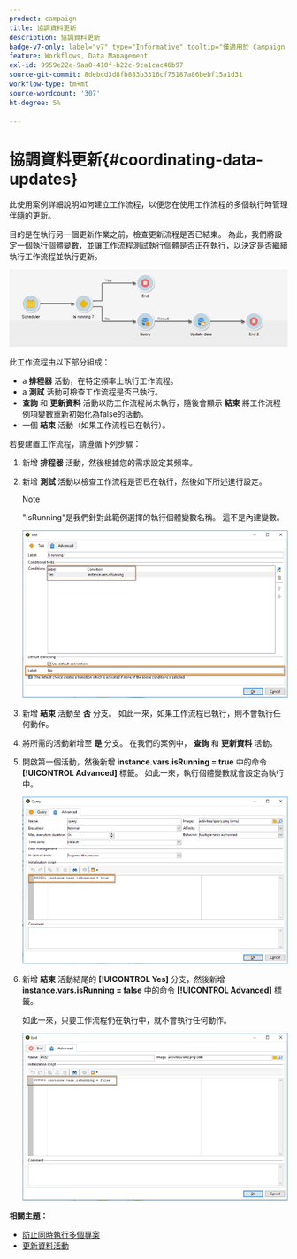 ```yaml
---
product: campaign
title: 協調資料更新
description: 協調資料更新
badge-v7-only: label="v7" type="Informative" tooltip="僅適用於 Campaign Classic v7"
feature: Workflows, Data Management
exl-id: 9959e22e-9aa0-410f-b22c-9ca1cac46b97
source-git-commit: 8debcd3d8fb883b3316cf75187a86bebf15a1d31
workflow-type: tm+mt
source-wordcount: '307'
ht-degree: 5%

---
```


# 協調資料更新{#coordinating-data-updates}



此使用案例詳細說明如何建立工作流程，以便您在使用工作流程的多個執行時管理伴隨的更新。

目的是在執行另一個更新作業之前，檢查更新流程是否已結束。 為此，我們將設定一個執行個體變數，並讓工作流程測試執行個體是否正在執行，以決定是否繼續執行工作流程並執行更新。

![](assets/uc_dataupdate_wkf.png)

此工作流程由以下部分組成：

* a **排程器** 活動，在特定頻率上執行工作流程。
* a **測試** 活動可檢查工作流程是否已執行。
* **查詢** 和 **更新資料** 活動以防工作流程尚未執行，隨後會顯示 **結束** 將工作流程例項變數重新初始化為false的活動。
* 一個 **結束** 活動（如果工作流程已在執行）。

若要建置工作流程，請遵循下列步驟：

1. 新增 **排程器** 活動，然後根據您的需求設定其頻率。
1. 新增 **測試** 活動以檢查工作流程是否已在執行，然後如下所述進行設定。

   >[!NOTE]
   >
   >&quot;isRunning&quot;是我們針對此範例選擇的執行個體變數名稱。 這不是內建變數。

   ![](assets/uc_dataupdate_test.png)

1. 新增 **結束** 活動至 **否** 分支。 如此一來，如果工作流程已執行，則不會執行任何動作。
1. 將所需的活動新增至 **是** 分支。 在我們的案例中， **查詢** 和 **更新資料** 活動。
1. 開啟第一個活動，然後新增 **instance.vars.isRunning = true** 中的命令 **[!UICONTROL Advanced]** 標籤。 如此一來，執行個體變數就會設定為執行中。

   ![](assets/uc_dataupdate_query.png)

1. 新增 **結束** 活動結尾的 **[!UICONTROL Yes]** 分支，然後新增 **instance.vars.isRunning = false** 中的命令 **[!UICONTROL Advanced]** 標籤。

   如此一來，只要工作流程仍在執行中，就不會執行任何動作。

   ![](assets/uc_dataupdate_end.png)

**相關主題：**

* [防止同時執行多個專案](monitoring-workflow-execution.md#preventing-simultaneous-multiple-executions)
* [更新資料活動](update-data.md)
